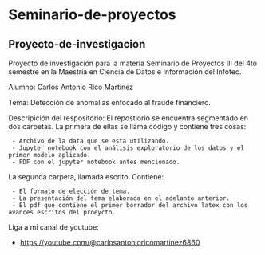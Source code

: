 # Seminario-de-proyectos

## Proyecto-de-investigacion
Proyecto de investigación para la materia Seminario de Proyectos III del 4to semestre en la Maestría en Ciencia de Datos e Información del Infotec.

Alumno: Carlos Antonio Rico Martínez

Tema: Detección de anomalias enfocado al fraude financiero.

Descripición del respositorio:
El repostiorio se encuentra segmentado en dos carpetas. La primera de ellas se llama código y contiene tres cosas:

     - Archivo de la data que se esta utilizando.
     - Jupyter notebook con el análisis exploratorio de los datos y el primer modelo aplicado.
     - PDF con el jupyter notebook antes mencionado.
La segunda carpeta, llamada escrito. Contiene:

     - El formato de elección de tema.
     - La presentación del tema elaborada en el adelanto anterior.
     - El pdf que contiene el primer borrador del archivo latex con los avances escritos del proeycto.

Liga a mi canal de youtube:
 - https://youtube.com/@carlosantonioricomartinez6860
